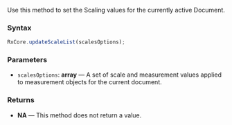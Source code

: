 Use this method to set the Scaling values for the currently active Document.

### Syntax

```typescript
RxCore.updateScaleList(scalesOptions);
```

### Parameters

- `scalesOptions`: **array** — A set of scale and measurement values applied to measurement objects for the current document.

### Returns

- **NA** — This method does not return a value.